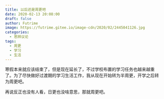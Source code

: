 ```yaml
---
title: 以后还是周更吧
date: 2020-02-13 20:08:00
draft: false
author: Futrime
image: https://futrime.gitee.io/image-cdn/2020/02/2445041126.jpg
categories:
  - 思辨议论
tags:
  - 周更
  - 学习
  - 生活
---
```



寒假本来就应该结束了，但是现在延长了，不过学校布置的学习任务也越来越重了。为了尽快做好过渡期的学习生活工作，我从现在开始转为半周更，开学之后转为周更吧。

再说反正也没有人看，日更也没啥意思，那就周更吧。
